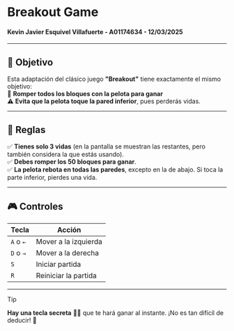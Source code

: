 # Breakout Game
#### Kevin Javier Esquivel Villafuerte - A01174634 - 12/03/2025  

---

## 🎯 Objetivo  
Esta adaptación del clásico juego **"Breakout"** tiene exactamente el mismo objetivo:  
📌 **Romper todos los bloques con la pelota para ganar**  
⚠️ **Evita que la pelota toque la pared inferior**, pues perderás vidas.  

---

## 📜 Reglas  

✅ **Tienes solo 3 vidas** (en la pantalla se muestran las restantes, pero también considera la que estás usando).  
✅ **Debes romper los 50 bloques para ganar**.  
✅ **La pelota rebota en todas las paredes**, excepto en la de abajo. Si toca la parte inferior, pierdes una vida.  

---

## 🎮 Controles  

| Tecla | Acción |
|--------|-------------------------------|
| `A` o `←` | Mover a la izquierda |
| `D` o `→` | Mover a la derecha |
| `S` | Iniciar partida |
| `R` | Reiniciar la partida |

---

> [!TIP]
> **Hay una tecla secreta** 🕵️‍♂️ que te hará ganar al instante. ¡No es tan difícil de deducir! 🎉  
